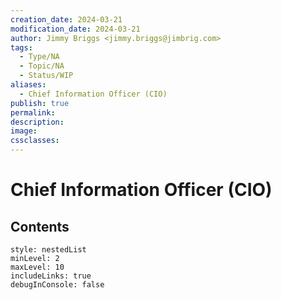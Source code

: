 ```yaml
---
creation_date: 2024-03-21
modification_date: 2024-03-21
author: Jimmy Briggs <jimmy.briggs@jimbrig.com>
tags:
  - Type/NA
  - Topic/NA
  - Status/WIP
aliases:
  - Chief Information Officer (CIO)
publish: true
permalink:
description:
image:
cssclasses:
---
```



# Chief Information Officer (CIO)

## Contents

```table-of-contents
style: nestedList
minLevel: 2
maxLevel: 10
includeLinks: true
debugInConsole: false
```
